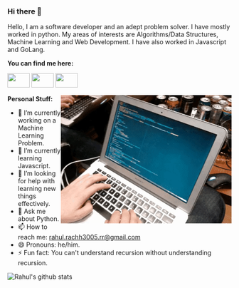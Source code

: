 ### Hi there 👋
Hello, I am a software developer and an adept problem solver. I have mostly worked in python. My areas of interests are Algorithms/Data Structures, Machine Learning and Web Development. I have also worked in Javascript and GoLang.
<!--
**rahulrachh/rahulrachh** is a ✨ _special_ ✨ repository because its `README.md` (this file) appears on your GitHub profile.

**Here are some ideas to get you started:

- 🔭 I’m currently working on ...
- 🌱 I’m currently learning ...
- 👯 I’m looking to collaborate on ...
- 🤔 I’m looking for help with ...
- 💬 Ask me about ...
- 📫 How to reach me: ...
- 😄 Pronouns: ...
- ⚡ Fun fact: ...
-->
**You can find me here:**

<code><a href="https://www.instagram.com/rahul_rachh/" title="Instagram"><img height="32" width="50" src="https://cdn.jsdelivr.net/npm/simple-icons@v3/icons/instagram.svg" /></a></code>
<code><a href="https://leetcode.com/newborncoder/" title="Leetcode"><img height="32" width="50" src="https://cdn.jsdelivr.net/npm/simple-icons@v3/icons/leetcode.svg" /></a></code>
<code><a href="https://www.hackerrank.com/newborncoder/" title="Hackerrank"><img height="32" width="50" src="https://cdn.jsdelivr.net/npm/simple-icons@v3/icons/hackerrank.svg" /></a></code>

<img align="right" src="https://github.com/rahulrachh/media/blob/master/ezgif-3-d01fc8711644.gif" />

**Personal Stuff:**

- 🔭 I’m currently working on a Machine Learning Problem.
- 🌱 I’m currently learning Javascript.
- 🤔 I’m looking for help with learning new things effectively.
- 💬 Ask me about Python.
- 📫 How to reach me: [rahul.rachh3005.rr@gmail.com](mailto:rahul.rachh3005.rr@gmail.com)
- 😄 Pronouns: he/him.
- ⚡ Fun fact: You can't understand recursion without understanding recursion.

![Rahul's github stats](https://github-readme-stats-xi.vercel.app//api?username=rahulrachh&hide=["stars"])
